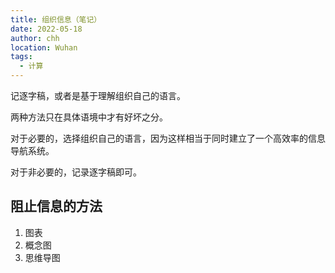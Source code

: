 ```yaml
---
title: 组织信息（笔记）
date: 2022-05-18
author: chh
location: Wuhan
tags:
  - 计算
---
```


记逐字稿，或者是基于理解组织自己的语言。

两种方法只在具体语境中才有好坏之分。

对于必要的，选择组织自己的语言，因为这样相当于同时建立了一个高效率的信息导航系统。

对于非必要的，记录逐字稿即可。

## 阻止信息的方法

1. 图表
2. 概念图
3. 思维导图

